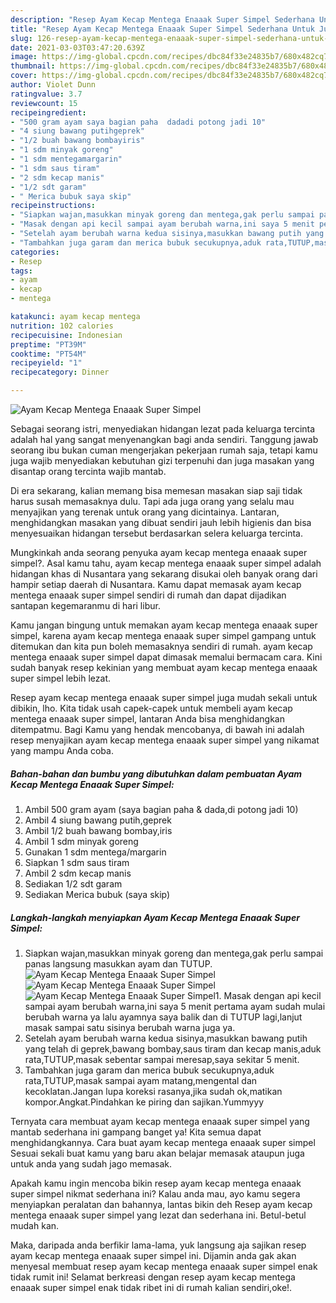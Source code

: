 ```yaml
---
description: "Resep Ayam Kecap Mentega Enaaak Super Simpel Sederhana Untuk Jualan"
title: "Resep Ayam Kecap Mentega Enaaak Super Simpel Sederhana Untuk Jualan"
slug: 126-resep-ayam-kecap-mentega-enaaak-super-simpel-sederhana-untuk-jualan
date: 2021-03-03T03:47:20.639Z
image: https://img-global.cpcdn.com/recipes/dbc84f33e24835b7/680x482cq70/ayam-kecap-mentega-enaaak-super-simpel-foto-resep-utama.jpg
thumbnail: https://img-global.cpcdn.com/recipes/dbc84f33e24835b7/680x482cq70/ayam-kecap-mentega-enaaak-super-simpel-foto-resep-utama.jpg
cover: https://img-global.cpcdn.com/recipes/dbc84f33e24835b7/680x482cq70/ayam-kecap-mentega-enaaak-super-simpel-foto-resep-utama.jpg
author: Violet Dunn
ratingvalue: 3.7
reviewcount: 15
recipeingredient:
- "500 gram ayam saya bagian paha  dadadi potong jadi 10"
- "4 siung bawang putihgeprek"
- "1/2 buah bawang bombayiris"
- "1 sdm minyak goreng"
- "1 sdm mentegamargarin"
- "1 sdm saus tiram"
- "2 sdm kecap manis"
- "1/2 sdt garam"
- " Merica bubuk saya skip"
recipeinstructions:
- "Siapkan wajan,masukkan minyak goreng dan mentega,gak perlu sampai panas langsung masukkan ayam dan TUTUP."
- "Masak dengan api kecil sampai ayam berubah warna,ini saya 5 menit pertama ayam sudah mulai berubah warna ya lalu ayamnya saya balik dan di TUTUP lagi,lanjut masak sampai satu sisinya berubah warna juga ya."
- "Setelah ayam berubah warna kedua sisinya,masukkan bawang putih yang telah di geprek,bawang bombay,saus tiram dan kecap manis,aduk rata,TUTUP,masak sebentar sampai meresap,saya sekitar 5 menit."
- "Tambahkan juga garam dan merica bubuk secukupnya,aduk rata,TUTUP,masak sampai ayam matang,mengental dan kecoklatan.Jangan lupa koreksi rasanya,jika sudah ok,matikan kompor.Angkat.Pindahkan ke piring dan sajikan.Yummyyy"
categories:
- Resep
tags:
- ayam
- kecap
- mentega

katakunci: ayam kecap mentega 
nutrition: 102 calories
recipecuisine: Indonesian
preptime: "PT39M"
cooktime: "PT54M"
recipeyield: "1"
recipecategory: Dinner

---
```



![Ayam Kecap Mentega Enaaak Super Simpel](https://img-global.cpcdn.com/recipes/dbc84f33e24835b7/680x482cq70/ayam-kecap-mentega-enaaak-super-simpel-foto-resep-utama.jpg)

Sebagai seorang istri, menyediakan hidangan lezat pada keluarga tercinta adalah hal yang sangat menyenangkan bagi anda sendiri. Tanggung jawab seorang ibu bukan cuman mengerjakan pekerjaan rumah saja, tetapi kamu juga wajib menyediakan kebutuhan gizi terpenuhi dan juga masakan yang disantap orang tercinta wajib mantab.

Di era  sekarang, kalian memang bisa memesan masakan siap saji tidak harus susah memasaknya dulu. Tapi ada juga orang yang selalu mau menyajikan yang terenak untuk orang yang dicintainya. Lantaran, menghidangkan masakan yang dibuat sendiri jauh lebih higienis dan bisa menyesuaikan hidangan tersebut berdasarkan selera keluarga tercinta. 



Mungkinkah anda seorang penyuka ayam kecap mentega enaaak super simpel?. Asal kamu tahu, ayam kecap mentega enaaak super simpel adalah hidangan khas di Nusantara yang sekarang disukai oleh banyak orang dari hampir setiap daerah di Nusantara. Kamu dapat memasak ayam kecap mentega enaaak super simpel sendiri di rumah dan dapat dijadikan santapan kegemaranmu di hari libur.

Kamu jangan bingung untuk memakan ayam kecap mentega enaaak super simpel, karena ayam kecap mentega enaaak super simpel gampang untuk ditemukan dan kita pun boleh memasaknya sendiri di rumah. ayam kecap mentega enaaak super simpel dapat dimasak memalui bermacam cara. Kini sudah banyak resep kekinian yang membuat ayam kecap mentega enaaak super simpel lebih lezat.

Resep ayam kecap mentega enaaak super simpel juga mudah sekali untuk dibikin, lho. Kita tidak usah capek-capek untuk membeli ayam kecap mentega enaaak super simpel, lantaran Anda bisa menghidangkan ditempatmu. Bagi Kamu yang hendak mencobanya, di bawah ini adalah resep menyajikan ayam kecap mentega enaaak super simpel yang nikamat yang mampu Anda coba.

<!--inarticleads1-->

##### Bahan-bahan dan bumbu yang dibutuhkan dalam pembuatan Ayam Kecap Mentega Enaaak Super Simpel:

1. Ambil 500 gram ayam (saya bagian paha &amp; dada,di potong jadi 10)
1. Ambil 4 siung bawang putih,geprek
1. Ambil 1/2 buah bawang bombay,iris
1. Ambil 1 sdm minyak goreng
1. Gunakan 1 sdm mentega/margarin
1. Siapkan 1 sdm saus tiram
1. Ambil 2 sdm kecap manis
1. Sediakan 1/2 sdt garam
1. Sediakan  Merica bubuk (saya skip)




<!--inarticleads2-->

##### Langkah-langkah menyiapkan Ayam Kecap Mentega Enaaak Super Simpel:

1. Siapkan wajan,masukkan minyak goreng dan mentega,gak perlu sampai panas langsung masukkan ayam dan TUTUP.
<img src="https://img-global.cpcdn.com/steps/e2d043d253de08c7/160x128cq70/ayam-kecap-mentega-enaaak-super-simpel-langkah-memasak-1-foto.jpg" alt="Ayam Kecap Mentega Enaaak Super Simpel"><img src="https://img-global.cpcdn.com/steps/1ad445ea31a86100/160x128cq70/ayam-kecap-mentega-enaaak-super-simpel-langkah-memasak-1-foto.jpg" alt="Ayam Kecap Mentega Enaaak Super Simpel"><img src="https://img-global.cpcdn.com/steps/5cf21472c15f5a98/160x128cq70/ayam-kecap-mentega-enaaak-super-simpel-langkah-memasak-1-foto.jpg" alt="Ayam Kecap Mentega Enaaak Super Simpel">1. Masak dengan api kecil sampai ayam berubah warna,ini saya 5 menit pertama ayam sudah mulai berubah warna ya lalu ayamnya saya balik dan di TUTUP lagi,lanjut masak sampai satu sisinya berubah warna juga ya.
1. Setelah ayam berubah warna kedua sisinya,masukkan bawang putih yang telah di geprek,bawang bombay,saus tiram dan kecap manis,aduk rata,TUTUP,masak sebentar sampai meresap,saya sekitar 5 menit.
1. Tambahkan juga garam dan merica bubuk secukupnya,aduk rata,TUTUP,masak sampai ayam matang,mengental dan kecoklatan.Jangan lupa koreksi rasanya,jika sudah ok,matikan kompor.Angkat.Pindahkan ke piring dan sajikan.Yummyyy




Ternyata cara membuat ayam kecap mentega enaaak super simpel yang mantab sederhana ini gampang banget ya! Kita semua dapat menghidangkannya. Cara buat ayam kecap mentega enaaak super simpel Sesuai sekali buat kamu yang baru akan belajar memasak ataupun juga untuk anda yang sudah jago memasak.

Apakah kamu ingin mencoba bikin resep ayam kecap mentega enaaak super simpel nikmat sederhana ini? Kalau anda mau, ayo kamu segera menyiapkan peralatan dan bahannya, lantas bikin deh Resep ayam kecap mentega enaaak super simpel yang lezat dan sederhana ini. Betul-betul mudah kan. 

Maka, daripada anda berfikir lama-lama, yuk langsung aja sajikan resep ayam kecap mentega enaaak super simpel ini. Dijamin anda gak akan menyesal membuat resep ayam kecap mentega enaaak super simpel enak tidak rumit ini! Selamat berkreasi dengan resep ayam kecap mentega enaaak super simpel enak tidak ribet ini di rumah kalian sendiri,oke!.

